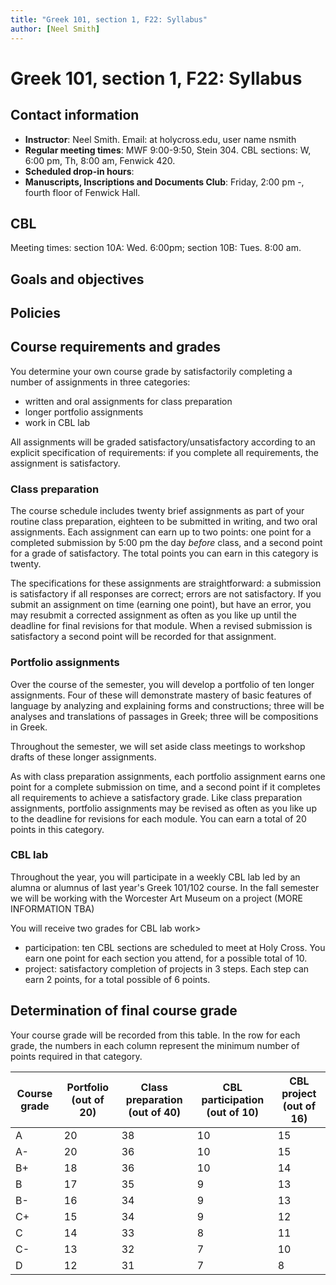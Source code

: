 ```yaml
---
title: "Greek 101, section 1, F22: Syllabus"
author: [Neel Smith]
---
```



# Greek 101, section 1, F22: Syllabus




## Contact information

  - **Instructor**: Neel Smith.  Email: at holycross.edu, user name nsmith
  - **Regular meeting times**:  MWF 9:00-9:50, Stein 304.  CBL sections: W, 6:00 pm, Th, 8:00 am, Fenwick 420.
  - **Scheduled drop-in hours**:
  - **Manuscripts, Inscriptions and Documents Club**:  Friday, 2:00 pm -, fourth floor of Fenwick Hall.




## CBL

Meeting times: section 10A: Wed. 6:00pm;  section 10B: Tues. 8:00 am.




## Goals and objectives




## Policies




## Course requirements and grades

You determine your own course grade by satisfactorily completing a number of assignments in three categories:

  - written and oral assignments for class preparation
  - longer portfolio assignments
  - work in CBL lab

All assignments will be graded satisfactory/unsatisfactory according to an explicit specification of requirements: if you complete all requirements, the assignment is satisfactory.

### Class preparation

The course schedule includes twenty brief assignments as part of your routine class preparation, eighteen to be submitted in writing, and two oral assignments. Each assignment can earn up to two points: one point for a completed submission by 5:00 pm the day *before* class, and a second point for a grade of satisfactory.  The total points you can earn in this category is twenty.

The specifications for these assignments are straightforward: a submission is satisfactory if all responses are correct; errors are not satisfactory. If you submit an assignment on time (earning one point), but have an error, you may resubmit a corrected assignment as often as you like up until the deadline for final revisions for that module. When a revised submission is satisfactory a second point will be recorded for that assignment.

### Portfolio assignments

Over the course of the semester, you will develop a portfolio of ten longer assignments. Four of these will demonstrate mastery of basic features of language by analyzing and explaining forms and constructions; three will be analyses and translations of passages in Greek; three  will be compositions in Greek.

Throughout the semester, we will set aside class meetings to workshop drafts of these longer assignments.

As with class preparation assignments, each portfolio assignment earns one point for a complete submission on time, and a second point if it completes all requirements to achieve a satisfactory grade.  Like class preparation assignments, portfolio assignments may be revised as often as you like up to the deadline for revisions for each module. You can earn a total of 20 points in this category.

### CBL lab

Throughout the year, you will participate in a weekly CBL lab led by an alumna or alumnus of last year's Greek 101/102 course.  In the fall semester we will be working with the Worcester Art Museum on a project (MORE INFORMATION TBA)

You will receive two grades for CBL lab work>

  - participation: ten CBL sections are scheduled to meet at Holy Cross.  You earn one point for each section you attend, for a possible total of 10.
  - project: satisfactory completion of projects in 3 steps. Each step can earn 2 points, for a total possible of 6 points.

## Determination of final course grade

Your course grade will be recorded from this table.  In the row for each grade, the numbers in each column represent the minimum number of points required in that category.

| Course grade | Portfolio (out of 20) | Class preparation (out of 40) | CBL participation (out of 10) | CBL project (out of 16) |
| --- | --- | --- | --- | ---
| A | 20 | 38 |  10 | 15 |
| A- | 20 | 36 |  10 | 15 |
| B+ | 18 | 36 |  10 | 14 |
| B | 17 | 35 |  9 | 13 |
| B- | 16 | 34 |  9 | 13 |
| C+ | 15 | 34 |  9 | 12 |
| C | 14 | 33 |  8 | 11 |
| C- | 13 | 32 |  7 | 10 |
| D | 12 | 31 |  7 | 8 |

